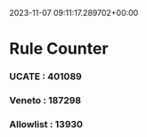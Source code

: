 2023-11-07 09:11:17.289702+00:00
# Rule Counter 
 ### UCATE : 401089

 ### Veneto : 187298

 ### Allowlist : 13930